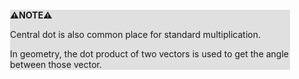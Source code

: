 <div style="margin:2em; background-color: #e0e0e0;">

<strong>⚠️NOTE️️️⚠️</strong>

Central dot is also common place for standard multiplication.

In geometry, the dot product of two vectors is used to get the angle between those vector.
</div>

